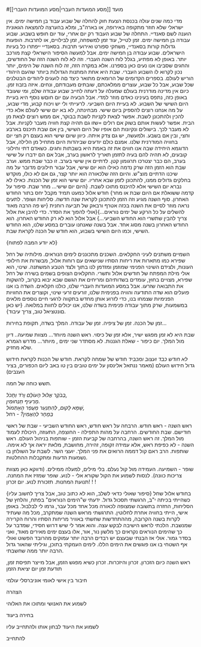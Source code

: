 #מועד 
[[מסע המועדות העברי|מסע המועדות העברי]]

מדי כמה שנים עולה בכנסת הצעת חוק להחלה של שבוע עבוד בן חמישה ימים. אין ישראלי שלא חוזר מתקופה באירופה, או בארה"ב, ומלא בהערצה להמצאה הגאונית הוענה לשם סאנדיי. התחלה של שבוע העבוד רק יום אחרי, עוד יום חופש בשבוע. שבוע עבודה בן חמישה ימים. זמן לטייל, עוד זמן למשפחה, זמן לבילויים, או לתרבות. הופעות גדולות קורות בסאנדיי, משחקי ספורט ואירועי תרבות. בסאנדיי ייפתרו כל בעיות הישראלים. שבוע עבודה בן חמישה ימים.
אבל למעשה הסיפור הישראלי קצת מורכב יותר. באופן לא מפתיע, בגלל לוח השנה העברי. וזה לא לוח השנה הזה של החודשים, והחגים שסביבו אנו נעים כאן בספרנו. אלא במקרה הזה, זה לוח השנה של הימים, יותר נכון לקרוא לו השבוע העברי.
שבת היא אחת המתנות הגדולות ביותר שהעם היהודי הוריש לעולם. בספרים הקדומים של הרומאים מתואר כיצד םה לועגים ליהודים הבטלנים שכל שבוע, אבל כל שבוע, עוצרים ממלאכתם, שובתים מעבודתם, ונחים. איזה בזבוז זמן.
כיום אין מדינה מודרנית בעולם שמעלה על דעתה לחייב שבוע עבודה שלם, ומי שעובד באופן כזה, נתפס בעינינו כאדם מוזר למדי.
אבל הבעיה עם יום חוםש נוסף היא בעיית היום השישי של השבוע. לא בעיית היום השביעי. 
לרעייתי ולי יש ויכוח קבוע, מדי שבוע, על מה אנחנו רוצים להספיק ביום שישי. מבחינתה, לא בא יום שישי לעולם אלא כדי להכין ולהתכונן לשבת. 
אפשר לצאת לקניות לשבת בבוקר, אם ממש רוצים לצאת מן הבית. אפשר לעשות אותם בשוק אם רולים =שזו גם תהיה קצת חוויה מעבר לקניות. אבל לא מעבר לכך. בישולים ונקיונות הם אופיו של היום השישי, בין אם שבת תיכנס בארבע וחצי, ובין אם בשבע. 
ולמעשה, יש גם צדק איתה. כיוון שיום שישי הוא בעצם רק חצי יום בחוויה המודרנית שלנו.
אמנם כולם יודעים שביהדות היום מתחיל מן הלילה, אבל הדוגמא היחידה שבה אנו חווים את זה באמת היא בשבתות וחגים. 
כשאדם דתי וחילוני קובעים, לא תהיה להם בעיה לתזמן תאריך לראשון בערב, אבל אם הם ידברו על שישי בערב, הם כבר יצטרכו תרגומון קטן. לדתיים אין שישי בערב. זו כבר שבת ממש. וערב שבת הוא הזמן הזה שרק נדמה כאילו הוא יום שישי, אבל עבור חילונים מדובר על מה שיכנו הדתיים מוצ"ש.
והיום הזה שלכאורה הוא יותר קצר, גם אם לא כולו, מוקדש בחלקים גדולים ממנו, להתכונן לזמן שבא אחריו. יום שישי הוא זמן של הכנות. כאילו לא נברא יום השישי אלא להיכנס מתוכו לשבת.
{היום יום שישי... מחר שבת. סיפור על קדמה ששואלת אם היום שבת או מחר}
חודש אלול כמעט תמיד מקבל יחס בתור החודש האחרון. סוף השנה מגיע וזה הזמן להתכונן לקראת שנה חדשה. סליחות ושופר. לתעים נראה מוזר לסיים את השנה בכזה אטרף ורבאק של תביעה רוחנית {יש פה הרבה מאוד להשלים על כל הרקע של ימים נוראים...}{אולי להפוך את הסדר. כדי להיבן את אלול צריך להבין שתשרי הוא החודש השביעי...}
אבל אלול הוא לא רק החודש האחרון. הוא החודש האחרון בשנה מסוג אחד. אבל בשנה שאנחנו עוברים במסע שלנו, הוא החודש השישי, וכמו היום השישי בשבוע, הוא חודש של הכנה לקראת שבת.


{לא יודע המבה לפתוח}

השמיים משתנים לעיני החקלאים.
השכנים מתכוננים לימים הנוראים. 
מילותיה של רחל שפירא כמו מתארות את ריחות הסתיו שנישאים עם רוחות אלול, מבשרות את חילופי העונות, ולצידם השינוי הפנימי שמוזמן ומזדמן לנו בתוך ולצד הטבע המשתנה. שינוי, הוא אולי מילת המפתח של חודשים אלול ותשרי.
החקלאים הצופים בשמים בשירה של רחל שפירא, מצויים בחוץ, עומדים בשדותיהם ומריחים את הגשם שבא יבוא בקרוב, להשקות את התבואה שזרעו.
אבל במסע המועדות העברי שלנו, כולנו חקלאים. השדה בו אנו פועלים הוא שדה התודעה והוויה בפנימית שלנו, זורעים זרעי שינוי, וקוצרים את החוויות הפנימיות שצמחו בנו, כדי לזרוע אותן מחדש בתקווה לרגעי חיים נוספים מלאים במשמעות, שרק מתוך עבודה פנימית בשדה שלנו, אנו יכולים לחוות במלואה.
{יש כאן םונטציאל טוב, צריך עיבוד}.


זמן של הכנה. זמן של ציפיה. זמן של עבודה.
המלך בשדה, תקופת בחירות...



שבת היא לא זמן מפגש ישיר, אלא זמן של כיסוי.
ראש השנה מיוחד...
מצוות שמיעה..
דיון מול המלך.
יום כיפור - שאלת הגננות. לא מסתדר שני ימים , מיותר...
מדרש הגמרא שלא מחזיק.


*לא חודש כבד ועצוב ומכביד* חודש של שמחה לקראת. חודש של הכנות לקראת חידוש גדול
חידוש העולם
(מאמר ננתאל אלינסון על ימים טובים בין טו באב ליום הכפורים, בציר הענבים)

תשש כוחה של חמה.

_בְּבֹקֶר אֱלוּל הָעוֹלָם וָרֹד וְתָכֹל,  
מַרְעִיף תַּנְחוּמִין.  
שֶׁמָּא לָקוּם, לְהִתְנַעֵר מֵעֲפַר הָאֶתְמוֹל,  
בַּמָחָר לְהַאֲמִין?_ - רחל

ראש השנה - ראש חודש. הרבחה על ראש חודש, ראש החודש השביעי - שבת של ראשי חודישם. שבת החודשים.
הרחבה על מהות התפילה - החוצפה, התעוזה, היכולת לעמוד מול המלך. זה ראש השנה, בהרחבה של קביעת הזמן - שותפות בניהול העולם.
ראש השנה - לא כפיפת ראש, אלא עמידה זקופה, זהירה, מחושבת, מלאת יראה אך לא אימה. שותפות.
הרב ראם קול דממה
הרואים את פני המלך. יועצי השר. לשבת על השולחן בו נשמעות הדעות ומתקבלות ההחלטות. 

שופר - השמיעה. העמידה מול קול נעלם. בלי מילים, למעלה ממילים. (ודווקא כאן מצוות צריכות כוונה).
לנסות לשמוע את הקול שקורא אלי - לנוע. שופר שמזיז את המחנה. תנועת המחנות. תזכורת לנוע.
יום זכרון! ! !


{סיפור שאולי כדאי לשלב, הוא לא כתוב טוב, אבל צריך לחשוב עליו}
בחודש אלול שחל כשהייתי בכיתה י"ב, הרגשתי תסכול גדול. ידעתי ש"הימים הנוראים" בפתח, והלחץ של הסליחות, החזרה בתשובה שמצופה לכאורה מכל אחד מכל עבר, גרמו לי לבלבול. באופן אישי, הייתי בחוויה אחרת לחלוטין. התרגשתי מראש השנה שמתקרב, מכל מה שעתיד לקרות בשנה הקרובה, מההתחדשות שחשתי באוויר מריחות הסתיו והרוח הקרירה שמנשבת. הלכתי לראש הישיבה לבקש עצה. והוא אמר לי שיש דרוש חסידי, שמדבר על כך שהימים הנוראים נקראים כך מלשון נור, אור, אלו בעצם ימים מאירים מאוד, ואני בסדר גמור.
אולי אז הבנתי שבעצם יש רבדים הרבה יותר עמוקים מהרובד הפשוט ואולי אף השטחי בו אנו פוגשים את הימים הללו. לימים העמקתי בתוכן, וגיליתי שהאור גדול הרבה יותר ממה שחשבתי.

ראש השנה כיום הזכרון. זכרון והיזכרות.
זכרון כשיא מפגש הזמן, אבל מייצר תפיסת זמן, תודעת זמן
יום יציאת הזמן

חיבור בין אישי
לאומי
אוניברסלי
עולמי

הצהרה

לשמוע את האנושי ומתוכו את האלוהי

בחירה ביעוד 

לשמוע את היעוד
לבחון אותו ולהתחייב עליו

להתחייב

